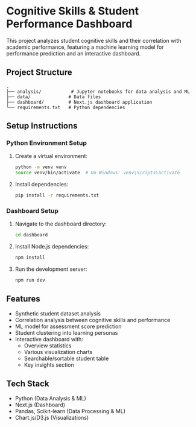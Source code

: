 # Cognitive Skills & Student Performance Dashboard

This project analyzes student cognitive skills and their correlation with academic performance, featuring a machine learning model for performance prediction and an interactive dashboard.

## Project Structure
```
.
├── analysis/           # Jupyter notebooks for data analysis and ML
├── data/              # Data files
├── dashboard/         # Next.js dashboard application
└── requirements.txt   # Python dependencies
```

## Setup Instructions

### Python Environment Setup
1. Create a virtual environment:
   ```bash
   python -m venv venv
   source venv/bin/activate  # On Windows: venv\Scripts\activate
   ```

2. Install dependencies:
   ```bash
   pip install -r requirements.txt
   ```

### Dashboard Setup
1. Navigate to the dashboard directory:
   ```bash
   cd dashboard
   ```

2. Install Node.js dependencies:
   ```bash
   npm install
   ```

3. Run the development server:
   ```bash
   npm run dev
   ```

## Features
- Synthetic student dataset analysis
- Correlation analysis between cognitive skills and performance
- ML model for assessment score prediction
- Student clustering into learning personas
- Interactive dashboard with:
  - Overview statistics
  - Various visualization charts
  - Searchable/sortable student table
  - Key insights section

## Tech Stack
- Python (Data Analysis & ML)
- Next.js (Dashboard)
- Pandas, Scikit-learn (Data Processing & ML)
- Chart.js/D3.js (Visualizations)
